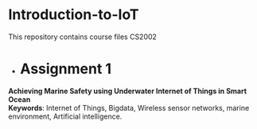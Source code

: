 # Introduction-to-IoT
This repository contains course files CS2002
- # <b>Assignment 1</b>
<b>Achieving Marine Safety using Underwater Internet of Things in Smart
Ocean</b>
<br/>
<b>Keywords</b>: Internet of Things, Bigdata, Wireless sensor networks, marine environment, Artificial intelligence.
